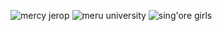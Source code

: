 ![mercy jerop](https://github.com/user-attachments/assets/7e113933-a812-418e-842c-17b63ea15444)
![meru university](https://github.com/user-attachments/assets/57430a7b-fc3c-4daa-aec1-8a740d84cabd)
![sing'ore girls](https://github.com/user-attachments/assets/9de44be4-9eed-48ae-b82b-d7809a08748d)
